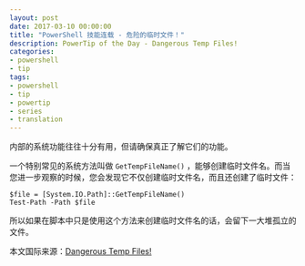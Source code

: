 ```yaml
---
layout: post
date: 2017-03-10 00:00:00
title: "PowerShell 技能连载 - 危险的临时文件！"
description: PowerTip of the Day - Dangerous Temp Files!
categories:
- powershell
- tip
tags:
- powershell
- tip
- powertip
- series
- translation
---
```

内部的系统功能往往十分有用，但请确保真正了解它们的功能。

一个特别常见的系统方法叫做 `GetTempFileName()` ，能够创建临时文件名。而当您进一步观察的时候，您会发现它不仅创建临时文件名，而且还创建了临时文件：

```
$file = [System.IO.Path]::GetTempFileName()
Test-Path -Path $file
```    

所以如果在脚本中只是使用这个方法来创建临时文件名的话，会留下一大堆孤立的文件。

<!--more-->
本文国际来源：[Dangerous Temp Files!](http://community.idera.com/powershell/powertips/b/tips/posts/dangerous-temp-files)
